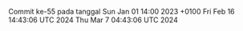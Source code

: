 Commit ke-55 pada tanggal Sun Jan 01 14:00 2023 +0100
Fri Feb 16 14:43:06 UTC 2024
Thu Mar  7 04:43:06 UTC 2024
